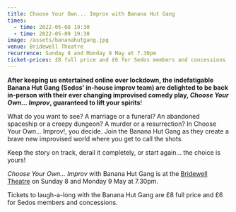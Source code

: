 ```yaml
---
title: Choose Your Own... Improv with Banana Hut Gang
times:
  - time: 2022-05-08 19:30
  - time: 2022-05-09 19:30
image: /assets/bananahutgang.jpg
venue: Bridewell Theatre
recurrence: Sunday 8 and Monday 9 May at 7.30pm
ticket-prices: £8 full price and £6 for Sedos members and concessions
---
```

**After keeping us entertained online over lockdown, the indefatigable Banana Hut Gang (Sedos' in-house improv team) are delighted to be back in-person with their ever changing improvised comedy play, *Choose Your Own... Improv*, guaranteed to lift your spirits**!

What do you want to see? A marriage or a funeral? An abandoned spaceship or a creepy dungeon? A murder or a resurrection? In Choose Your Own... Improv!, you decide. Join the Banana Hut Gang as they create a brave new improvised world where you get to call the shots.

Keep the story on track, derail it completely, or start again... the choice is yours!

*Choose Your Own... Improv* with Banana Hut Gang is at the [Bridewell Theatre](https://sedos.co.uk/venues/bridewell) on Sunday 8 and Monday 9 May at 7.30pm.

Tickets to laugh-a-long with the Banana Hut Gang are £8 full price and £6 for Sedos members and concessions.